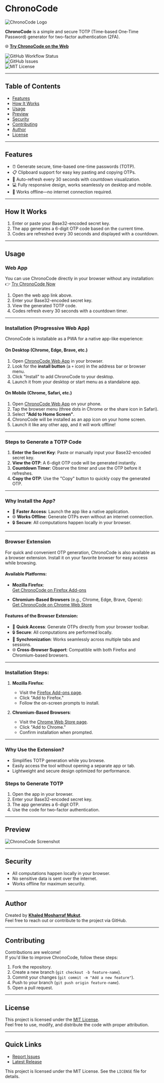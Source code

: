 # ChronoCode

![ChronoCode Logo](./icon2.png)

**ChronoCode** is a simple and secure TOTP (Time-based One-Time Password) generator for two-factor authentication (2FA).  

🌐 **[Try ChronoCode on the Web](https://kmmukut.github.io/ChronoCode)**  

![GitHub Workflow Status](https://img.shields.io/github/actions/workflow/status/kmmukut/ChronoCode/jekyll-gh-pages.yml)  
![GitHub Issues](https://img.shields.io/github/issues/kmmukut/ChronoCode)  
![MIT License](https://img.shields.io/github/license/kmmukut/ChronoCode)

---

## Table of Contents
- [Features](#features)
- [How It Works](#how-it-works)
- [Usage](#usage)
- [Preview](#preview)
- [Security](#security)
- [Contributing](#contributing)
- [Author](#author)
- [License](#license)

---

## Features
- ⏰ Generate secure, time-based one-time passwords (TOTP).
- 📋 Clipboard support for easy key pasting and copying OTPs.
- 🔄 Auto-refresh every 30 seconds with countdown visualization.
- 💻 Fully responsive design, works seamlessly on desktop and mobile.
- 📶 Works offline—no internet connection required.

---

## How It Works

1. Enter or paste your Base32-encoded secret key.
2. The app generates a 6-digit OTP code based on the current time.
3. Codes are refreshed every 30 seconds and displayed with a countdown.

---

## Usage

### Web App

You can use ChronoCode directly in your browser without any installation:  
👉 [Try ChronoCode Now](https://kmmukut.github.io/ChronoCode)

1. Open the web app link above.
2. Enter your Base32-encoded secret key.
3. View the generated TOTP code.
4. Codes refresh every 30 seconds with a countdown timer.

---

### Installation (Progressive Web App)

ChronoCode is installable as a PWA for a native app-like experience:

#### On Desktop (Chrome, Edge, Brave, etc.)
1. Open [ChronoCode Web App](https://kmmukut.github.io/ChronoCode) in your browser.
2. Look for the **install button** (a `+` icon) in the address bar or browser menu.
3. Click "Install" to add ChronoCode to your desktop.
4. Launch it from your desktop or start menu as a standalone app.

#### On Mobile (Chrome, Safari, etc.)
1. Open [ChronoCode Web App](https://kmmukut.github.io/ChronoCode) on your phone.
2. Tap the browser menu (three dots in Chrome or the share icon in Safari).
3. Select **"Add to Home Screen"**.
4. ChronoCode will be installed as an app icon on your home screen.
5. Launch it like any other app, and it will work offline!

---

### Steps to Generate a TOTP Code
1. **Enter the Secret Key**: Paste or manually input your Base32-encoded secret key.
2. **View the OTP**: A 6-digit OTP code will be generated instantly.
3. **Countdown Timer**: Observe the timer and use the OTP before it refreshes.
4. **Copy the OTP**: Use the "Copy" button to quickly copy the generated OTP.

---

### Why Install the App?

- 🚀 **Faster Access**: Launch the app like a native application.
- 🌐 **Works Offline**: Generate OTPs even without an internet connection.
- 🔒 **Secure**: All computations happen locally in your browser.

---
### Browser Extension

For quick and convenient OTP generation, ChronoCode is also available as a browser extension. Install it on your favorite browser for easy access while browsing.

#### Available Platforms:

- **Mozilla Firefox**:  
  [Get ChronoCode on Firefox Add-ons](https://addons.mozilla.org/en-US/firefox/addon/chronocode/?utm_source=addons.mozilla.org&utm_medium=referral&utm_content=search)

- **Chromium-Based Browsers** (e.g., Chrome, Edge, Brave, Opera):  
  [Get ChronoCode on Chrome Web Store]([https://chromewebstore.google.com/detail/mmjimeoahbfhkkdceblagacfgffebbdd/preview?hl=en&authuser=1&pli=1](https://chromewebstore.google.com/detail/chronocode-totp-generator/mmjimeoahbfhkkdceblagacfgffebbdd?hl=en&authuser=1))

#### Features of the Browser Extension:
- 🚀 **Quick Access**: Generate OTPs directly from your browser toolbar.
- 🔒 **Secure**: All computations are performed locally.
- 🔄 **Synchronization**: Works seamlessly across multiple tabs and sessions.
- 🌐 **Cross-Browser Support**: Compatible with both Firefox and Chromium-based browsers.

---

### Installation Steps:

1. **Mozilla Firefox**:
   - Visit the [Firefox Add-ons page](https://addons.mozilla.org/en-US/firefox/addon/chronocode/?utm_source=addons.mozilla.org&utm_medium=referral&utm_content=search).
   - Click "Add to Firefox."
   - Follow the on-screen prompts to install.

2. **Chromium-Based Browsers**:
   - Visit the [Chrome Web Store page](https://chromewebstore.google.com/detail/mmjimeoahbfhkkdceblagacfgffebbdd/preview?hl=en&authuser=1&pli=1).
   - Click "Add to Chrome."
   - Confirm installation when prompted.

---

### Why Use the Extension?

- Simplifies TOTP generation while you browse.
- Easily access the tool without opening a separate app or tab.
- Lightweight and secure design optimized for performance.


### Steps to Generate TOTP
1. Open the app in your browser.
2. Enter your Base32-encoded secret key.
3. The app generates a 6-digit OTP.
4. Use the code for two-factor authentication.

---

## Preview
![ChronoCode Screenshot](./screenshot1.png)

---

## Security
- All computations happen locally in your browser.
- No sensitive data is sent over the internet.
- Works offline for maximum security.

---

## Author

Created by **[Khaled Mosharraf Mukut](https://github.com/kmmukut)**.  
Feel free to reach out or contribute to the project via GitHub.

---

## Contributing

Contributions are welcome!  
If you'd like to improve ChronoCode, follow these steps:

1. Fork the repository.
2. Create a new branch (`git checkout -b feature-name`).
3. Commit your changes (`git commit -m "Add a new feature"`).
4. Push to your branch (`git push origin feature-name`).
5. Open a pull request.

---

## License

This project is licensed under the [MIT License](./LICENSE).  
Feel free to use, modify, and distribute the code with proper attribution.

---

## Quick Links

- [Report Issues](https://github.com/kmmukut/ChronoCode/issues)
- [Latest Release](https://github.com/kmmukut/ChronoCode/releases/latest)


This project is licensed under the MIT License. See the `LICENSE` file for details.
